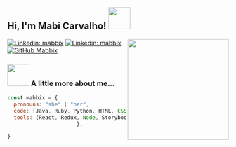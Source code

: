 <h2> Hi, I'm Mabi Carvalho! <img src="https://media.giphy.com/media/mGcNjsfWAjY5AEZNw6/giphy.gif" width="50"></h2>
<img align='right' src="https://i.pinimg.com/originals/85/ab/25/85ab25de8b6f24575d3d65c0540176f1.gif" width="230">

[![Linkedin: mabbix](https://img.shields.io/badge/-mabbix-blue?style=flat-square&logo=Linkedin&logoColor=white&link=https://www.linkedin.com/in/mabi-carvalho-3b480a218/)](https://www.linkedin.com/in/mabi-carvalho-3b480a218/)
[![Linkedin: mabbix](https://img.shields.io/badge/-mabbix-purple?style=flat-square&logo=Linkedin&logoColor=white&link=https://www.instagram.com/maybe.coder/?r=nametag/)](https://www.instagram.com/maybe.coder/?r=nametag/)
[![GitHub Mabbix](https://img.shields.io/github/followers/mabi?label=follow&style=social)](https://github.com/mabbix)
### <img src="https://media.giphy.com/media/VgCDAzcKvsR6OM0uWg/giphy.gif" width="50"> A little more about me...  
```javascript
const mabbix = {
  pronouns: "she" | "her",
  code: [Java, Ruby, Python, HTML, CSS],
  tools: [React, Redux, Node, Storybook],
                      },

}
